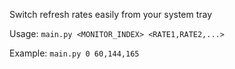 Switch refresh rates easily from your system tray

Usage:
`main.py <MONITOR_INDEX> <RATE1,RATE2,...>`

Example:
`main.py 0 60,144,165`

